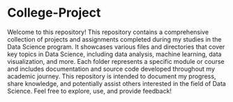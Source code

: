 # College-Project

Welcome to this repository! This repository contains a comprehensive collection of projects and assignments completed during my studies in the Data Science program. It showcases various files and directories that cover key topics in Data Science, including data analysis, machine learning, data visualization, and more. Each folder represents a specific module or course and includes documentation and source code developed throughout my academic journey. This repository is intended to document my progress, share knowledge, and potentially assist others interested in the field of Data Science. Feel free to explore, use, and provide feedback!
